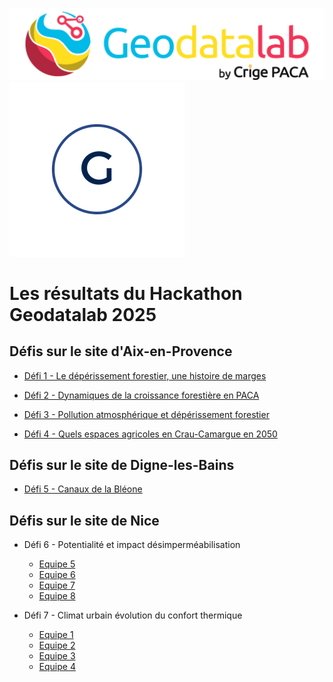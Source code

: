 ![Logo_Geodatalab](https://github.com/CRIGE-PACA-lab/hackathon_crige_2025/blob/main/img/Logo_geodatalab_2025.png)  ![Logo_geographr](https://github.com/CRIGE-PACA-lab/hackathon_crige_2025/blob/main/img/geographr.png)

# Les résultats du Hackathon Geodatalab 2025

## Défis sur le site d'Aix-en-Provence

* [Défi 1 - Le dépérissement forestier, une histoire de marges](https://crige-paca-lab.github.io/hackathon_crige_2025/resultats/Aix/D%C3%A9fi%201%20-%20Le%20d%C3%A9p%C3%A9rissement%20forestier,%20une%20histoire%20de%20marges/)
	
* [Défi 2 - Dynamiques de la croissance forestière en PACA](https://crige-paca-lab.github.io/hackathon_crige_2025/resultats/Aix/D%C3%A9fi%202%20-%20dynamiques%20de%20la%20croissance%20foresti%C3%A8re%20en%20PACA/)
	
* [Défi 3 - Pollution atmosphérique et dépérissement forestier](https://crige-paca-lab.github.io/hackathon_crige_2025/resultats/Aix/D%C3%A9fi%203%20-%20pollution%20atmosph%C3%A9rique%20et%20d%C3%A9p%C3%A9rissement%20forestier/)
	
* [Défi 4 - Quels espaces agricoles en Crau-Camargue en 2050](https://crige-paca-lab.github.io/hackathon_crige_2025/resultats/Aix/D%C3%A9fi%204%20-%20quels%20espaces%20agricoles%20en%20Crau-Camargue%20en%202050/)

## Défis sur le site de Digne-les-Bains

* [Défi 5 - Canaux de la Bléone](https://crige-paca-lab.github.io/hackathon_crige_2025/resultats/Aix/D%C3%A9fi%205%20-%20canaux%20de%20la%20Bl%C3%A9one)

## Défis sur le site de Nice

* Défi 6 - Potentialité et impact désimperméabilisation
	* [Equipe 5](https://crige-paca-lab.github.io/hackathon_crige_2025/resultats/Nice/D%C3%A9fi%201%20-%20Potentialit%C3%A9%20et%20impact%20d%C3%A9simperm%C3%A9abilisation/Equipe%205%20-%20pr%C3%A9sentation%20et%20docs%20de%20travail/)
	* [Equipe 6](https://crige-paca-lab.github.io/hackathon_crige_2025/resultats/Nice/D%C3%A9fi%201%20-%20Potentialit%C3%A9%20et%20impact%20d%C3%A9simperm%C3%A9abilisation/Equipe%205%20-%20pr%C3%A9sentation%20et%20docs%20de%20travail/)
	* [Equipe 7](https://crige-paca-lab.github.io/hackathon_crige_2025/resultats/Nice/D%C3%A9fi%201%20-%20Potentialit%C3%A9%20et%20impact%20d%C3%A9simperm%C3%A9abilisation/Equipe%207%20-%20pr%C3%A9sentation%20et%20docs%20de%20travail/)
	* [Equipe 8](https://crige-paca-lab.github.io/hackathon_crige_2025/resultats/Nice/D%C3%A9fi%201%20-%20Potentialit%C3%A9%20et%20impact%20d%C3%A9simperm%C3%A9abilisation/Equipe%208%20-%20pr%C3%A9sentation%20et%20docs%20de%20travail/)
	
* Défi 7 - Climat urbain évolution du confort thermique
	* [Equipe 1](https://crige-paca-lab.github.io/hackathon_crige_2025/resultats/Nice/D%C3%A9fi%202%20-%20Climat%20urbain%20%C3%A9volution%20du%20confort%20thermique/Equipe%201%20-%20pr%C3%A9sentation%20et%20docs%20de%20travail/)
	* [Equipe 2](https://crige-paca-lab.github.io/hackathon_crige_2025/resultats/Nice/D%C3%A9fi%202%20-%20Climat%20urbain%20%C3%A9volution%20du%20confort%20thermique/Equipe%202%20-%20pr%C3%A9sentation%20et%20docs%20de%20travail/)
	* [Equipe 3](https://crige-paca-lab.github.io/hackathon_crige_2025/resultats/Nice/D%C3%A9fi%202%20-%20Climat%20urbain%20%C3%A9volution%20du%20confort%20thermique/Equipe%203%20-%20pr%C3%A9sentation%20et%20docs%20de%20travail/)
	* [Equipe 4](https://crige-paca-lab.github.io/hackathon_crige_2025/resultats/Nice/D%C3%A9fi%202%20-%20Climat%20urbain%20%C3%A9volution%20du%20confort%20thermique/Equipe%204%20-%20pr%C3%A9sentation%20et%20docs%20de%20travail/)